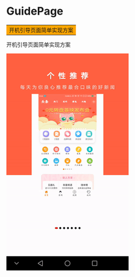 # GuidePage
<table><tr><td bgcolor=orange>开机引导页面简单实现方案</td></tr></table>
开机引导页面简单实现方案

![](art/demo.gif)
